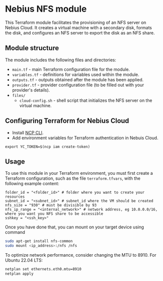 # Nebius NFS module

This Terraform module facilitates the provisioning of an NFS server on Nebius Cloud. It creates a virtual machine with a secondary disk, formats the disk, and configures an NFS server to export the disk as an NFS share.

## Module structure

The module includes the following files and directories:

- `main.tf` - main Terraform configuration file for the module.
- `variables.tf` - definitions for variables used within the module.
- `outputs.tf` - outputs obtained after the module has been applied.
- `provider.tf` - provider configuration file (to be filled out with your provider's details).
- `files/`
  - `cloud-config.sh` - shell script that initializes the NFS server on the virtual machine.


## Configuring Terraform for Nebius Cloud

- Install [NCP CLI](https://nebius.ai/docs/cli/quickstart).
- Add environment variables for Terraform authentication in Nebuis Cloud.

```
export YC_TOKEN=$(ncp iam create-token)
```


## Usage

To use this module in your Terraform environment, you must first create a Terraform configuration, such as the file `terraform.tfvars`, with the following example content:

```hcl
folder_id = "<folder_id>" # folder where you want to create your resources
subnet_id = "<subnet_id>" # subnet_id where the VM should be created
nfs_size = "930" # must be divisible by 93
nfs_ip_range = "<internal_network>" # network address, eg 10.0.0.0/16, where you want you NFS share to be accessible
sshkey = "<ssh_key>"
```

Once you have done that, you can mount on your target device using command 
```bash
sudo apt-get install nfs-common
sudo mount <ip_address>:/nfs /nfs
```

To optimize network performance, consider changing the  MTU to 8910. For Ubuntu 22.04 LTS:
```bash
netplan set ethernets.eth0.mtu=8910
netplan apply
```